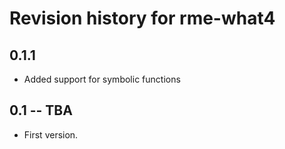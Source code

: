 # Revision history for rme-what4

## 0.1.1

* Added support for symbolic functions

## 0.1 -- TBA

* First version.
